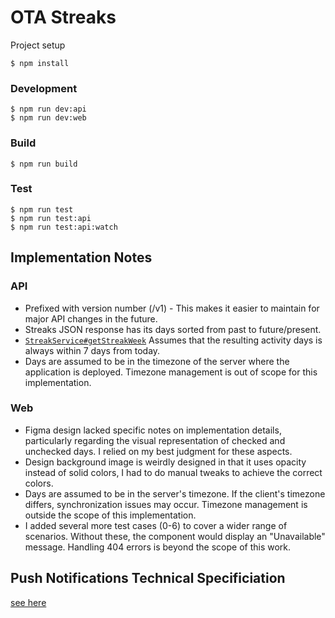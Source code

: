 # OTA Streaks

Project setup

    $ npm install

### Development

    $ npm run dev:api
    $ npm run dev:web

### Build

    $ npm run build

### Test

    $ npm run test
    $ npm run test:api
    $ npm run test:api:watch

## Implementation Notes

### API

- Prefixed with version number (/v1) - This makes it easier to maintain for major API changes in the future.
- Streaks JSON response has its days sorted from past to future/present.
- [`StreakService#getStreakWeek`](./packages/streak-api/src/streaks/streaks.service.ts#21) Assumes that the resulting activity days is always within 7 days from today.
- Days are assumed to be in the timezone of the server where the application is deployed. Timezone management is out of scope for this implementation.

### Web

- Figma design lacked specific notes on implementation details, particularly regarding the visual representation of checked and unchecked days. I relied on my best judgment for these aspects.
- Design background image is weirdly designed in that it uses opacity instead of solid colors, I had to do manual tweaks to achieve the correct colors.
- Days are assumed to be in the server's timezone. If the client's timezone differs, synchronization issues may occur. Timezone management is outside the scope of this implementation.
- I added several more test cases (0-6) to cover a wider range of scenarios. Without these, the component would display an "Unavailable" message. Handling 404 errors is beyond the scope of this work.

## Push Notifications Technical Specificiation

[see here](./push_notif_tech_spec.md)
